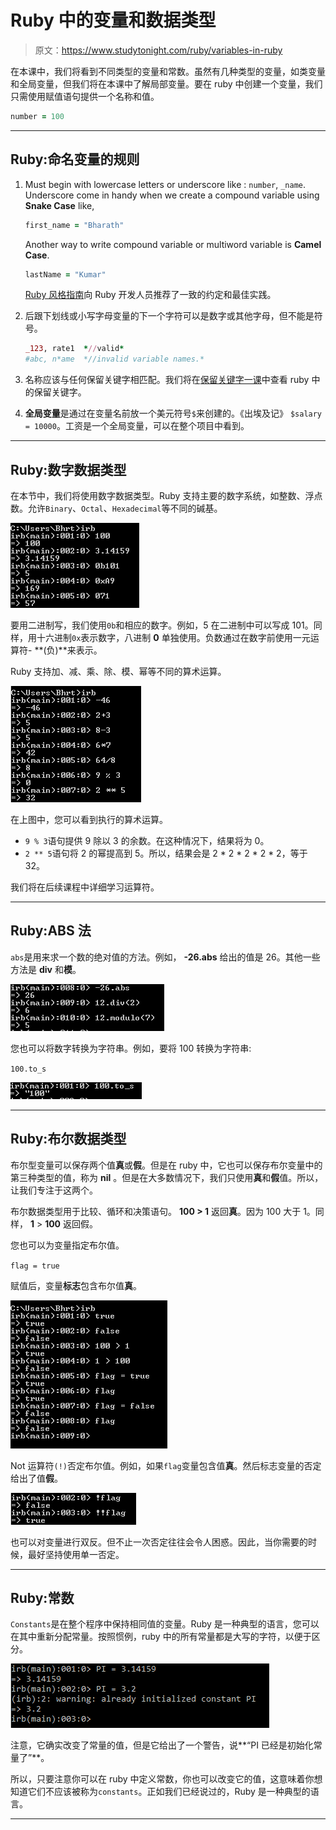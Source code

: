 # Ruby 中的变量和数据类型

> 原文：<https://www.studytonight.com/ruby/variables-in-ruby>

在本课中，我们将看到不同类型的变量和常数。虽然有几种类型的变量，如类变量和全局变量，但我们将在本课中了解局部变量。要在 ruby 中创建一个变量，我们只需使用赋值语句提供一个名称和值。

```rb
number = 100
```

* * *

## Ruby:命名变量的规则

1.  Must begin with lowercase letters or underscore like : `number`, `_name`. Underscore come in handy when we create a compound variable using **Snake Case** like,

    ```rb
    first_name = "Bharath"
    ```

    Another way to write compound variable or multiword variable is **Camel Case**.

    ```rb
    lastName = "Kumar"
    ```

    [Ruby 风格指南](https://github.com/bbatsov/ruby-style-guide)向 Ruby 开发人员推荐了一致的约定和最佳实践。

2.  后跟下划线或小写字母变量的下一个字符可以是数字或其他字母，但不能是符号。

    ```rb
    _123, rate1  *//valid* 
    #abc, n*ame  *//invalid variable names.*

    ```

3.  名称应该与任何保留关键字相匹配。我们将在[保留关键字一课](reserved-keywords-in-ruby)中查看 ruby 中的保留关键字。

4.  **全局变量**是通过在变量名前放一个美元符号`$`来创建的。《出埃及记》 `$salary = 10000`。工资是一个全局变量，可以在整个项目中看到。

* * *

## Ruby:数字数据类型

在本节中，我们将使用数字数据类型。Ruby 支持主要的数字系统，如整数、浮点数。允许`Binary`、`Octal`、`Hexadecimal`等不同的碱基。

![Binary, Hexadecimal, octal representation in ruby](img/4b484fb56e4bdbdf6ec8619f4c494aeb.png)

要用二进制写，我们使用`0b`和相应的数字。例如，5 在二进制中可以写成 101。同样，用十六进制`0x`表示数字，八进制 **0** 单独使用。负数通过在数字前使用一元运算符- **(负)**来表示。

Ruby 支持加、减、乘、除、模、幂等不同的算术运算。

![arithmatic operations in Ruby](img/0edb7121956f92fa9cf12329e384061a.png)

在上图中，您可以看到执行的算术运算。

*   `9 % 3`语句提供 9 除以 3 的余数。在这种情况下，结果将为 0。
*   `2 ** 5`语句将 2 的幂提高到 5。所以，结果会是 2 * 2 * 2 * 2 * 2，等于 32。

我们将在后续课程中详细学习运算符。

* * *

## Ruby:ABS 法

`abs`是用来求一个数的绝对值的方法。例如， **-26.abs** 给出的值是 26。其他一些方法是 **div** 和**模**。

![div and modulo methods in Ruby](img/fe7620e7d2a7ed9f176bad6a5654f4a7.png)

您也可以将数字转换为字符串。例如，要将 100 转换为字符串:

`100.to_s`

![integer to string conversion in Ruby](img/6b956f9c1dff92ee46bb0718255249f0.png)

* * *

## Ruby:布尔数据类型

布尔型变量可以保存两个值**真**或**假**。但是在 ruby 中，它也可以保存布尔变量中的第三种类型的值，称为 **nil** 。但是在大多数情况下，我们只使用**真**和**假**值。所以，让我们专注于这两个。

布尔数据类型用于比较、循环和决策语句。 **100 > 1** 返回**真**。因为 100 大于 1。同样， **1** > **100** 返回假。

您也可以为变量指定布尔值。

`flag = true`

赋值后，变量**标志**包含布尔值**真**。

![boolean datatype in Ruby](img/2dcd968db8dc77c38fe423ce22e4a20e.png)

Not 运算符`(!)`否定布尔值。例如，如果`flag`变量包含值**真**。然后标志变量的否定给出了值**假**。

![double negation in Ruby](img/3952cbffe474c5f92f10812e769d23e7.png)

也可以对变量进行双反。但不止一次否定往往会令人困惑。因此，当你需要的时候，最好坚持使用单一否定。

* * *

## Ruby:常数

`Constants`是在整个程序中保持相同值的变量。Ruby 是一种典型的语言，您可以在其中重新分配常量。按照惯例，ruby 中的所有常量都是大写的字符，以便于区分。

![Constants in Ruby](img/4370ccaefa86cb76409e5bf70f403314.png)

注意，它确实改变了常量的值，但是它给出了一个警告，说**“PI 已经是初始化常量了”**。

所以，只要注意你可以在 ruby 中定义常数，你也可以改变它的值，这意味着你想知道它们不应该被称为`constants`。正如我们已经说过的，Ruby 是一种典型的语言。

* * *